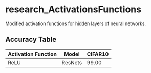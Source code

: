 # research_ActivationsFunctions
Modified activation functions for hidden layers of neural networks.

## Accuracy Table

| Activation Function | Model | CIFAR10 |
| ------------------- | ----- | ------- |
| ReLU | ResNets | 99.00 |
